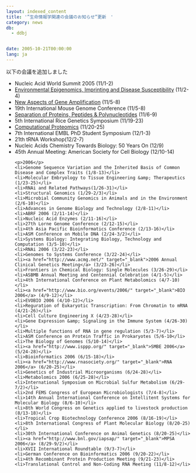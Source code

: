 ```yaml
---
layout: indexed_content
title: '”生命情報学関連の会議のお知らせ”更新　'
category: news
db:
  - ddbj


date: 2005-10-21T00:00:00
lang: ja
---
```


以下の会議を追加しました

<ul>
    <li>Nucleic Acid World Summit 2005 (11/1-2)</li>
    <li><a href="http://www.geneimprint.com/meetings/2005durham/" target="_blank">Environmental Epigenomics, Imprinting and Disease Susceptibility</a> (11/2-4)</li>
    <li><a href="http://www.nibb.ac.jp/conf51/index.html" target="_blank">New Aspects of Gene Amplification</a> (11/5-8)</li>
    <li>19th International Mouse Genome Conference (11/5-8)</li>
    <li><a href="http://www.isppp.org/" target="_blank">Separation of Proteins, Peptides &amp; Polynucleotides</a> (11/6-9)</li>
    <li>5th International Rice Genetics Symposium (11/19-23)</li>
    <li><a href="http://www.dagstuhl.de/05471/" target="_blank">Computational Proteomics</a> (11/20-25)</li>
    <li>7th International EMBL PhD Student Symposium (12/1-3)</li>
    <li>21th tRNA Workshop(12/2-7)</li>
    <li>Nucleic Acids Chemistry Towards Biology: 50 Years On (12/9)</li>
    <li>45th Annual Meeting: American Society for Cell Biology (12/10-14)</li>

    <p>2006</p>
    <li>Genome Sequence Variation and the Inherited Basis of Common Disease and Complex Traits (1/8-13)</li>
    <li>Molecular Embryology to Tissue Engineering &amp; Therapeutics (1/23-25)</li>
    <li>RNAi and Related Pathways(1/26-31)</li>
    <li>Structural Genomics (1/29-2/3)</li>
    <li>Microbial Community Genomics in Animals and in the Environment (2/6-10)</li>
    <li>Advances in Genome Biology and Technology (2/8-11)</li>
    <li>ABRF 2006 (2/11-14)</li>
    <li>Nucleic Acid Enzymes (2/11-16)</li>
    <li>27th Lorne Genome Conference (2/12-15)</li>
    <li>4th Asia Pacific Bioinformatics Conference (2/13-16)</li>
    <li>ASM Conference on Mobile DNA (2/24-3/2)</li>
    <li>Systems Biology: Integrating Biology, Technology and Computation (3/5-10)</li>
    <li>RNAi 2006 (3/22-23)</li>
    <li>Genomes to Systems Conference (3/22-24)</li>
    <li><a href="http://www.acmg.net/" target="_blank">2006 Annual Clinical Genetics Meeting</a> (3/23-26)</li>
    <li>Frontiers in Chemical Biology: Single Molecules (3/26-29)</li>
    <li>ASBMB Annual Meeting and Centennial Celebration (4/1-5)</li>
    <li>4th International Conference on Plant Metabolomics (4/7-10)</li>
    <li><a href="http://www.bio.org/events/2006/" target="_blank">BIO 2006</a> (4/9-12)</li>
    <li>EVOBIO 2006 (4/10-12)</li>
    <li>Reguration of Eukaryotic Transcription: From Chromatin to mRNA (4/21-26)</li>
    <li>Cell Culture Engineering X (4/23-28)</li>
    <li>Gene Expression &amp; Signaling in the Immune System (4/26-30)</li>
    <li>Multiple functions of RNA in gene regulation (5/3-7)</li>
    <li>ASM Conference on Protein Traffic in Prokaryotes (5/6-10</li>
    <li>The Biology of Genomes (5/10-14)</li>
    <li><a href="http://www.isppp.org/" target="_blank">SMBE 2006</a> (5/24-28)</li>
    <li>Bioinformatics 2006 (6/15-18)</li>
    <li><a href="http://www.rnasociety.org/" target="_blank">RNA 2006</a> (6/20-25)</li>
    <li>Genetics of Industrial Microorganisms (6/24-28)</li>
    <li>Metabolomics 2006 (6/25-28)</li>
    <li>International Symposium on Microbial Sulfur Metabolism (6/29-7/2)</li>
    <li>2nd FEMS Congress of European Microbiologists (7/4-8)</li>
    <li>14th Annual International Conference on Intellitent Systems for Molecular Biology (8/6-10)</li>
    <li>8th World Congress on Genetics applied to livestock production (8/13-18)</li>
    <li>Tropical Crop Biotechnology Conference 2006 (8/16-19)</li>
    <li>8th International Congress of Plant Molecular Biology (8/20-25)</li>
    <li>30th International Conference on Animal Genetics (8/20-25)</li>
    <li><a href="http://www.bnl.gov/iapsap/" target="_blank">MPSA 2006</a> (8/29-9/2)</li>
    <li>XVII International Roundtable (9/3-7)</li>
    <li>German Conference on Bioinformatics 2006 (9/20-22)</li>
    <li>4th Recombinant Protein Production Meeting (9/21-23)</li>
    <li>Translational Control and Non-Coding RNA Meeting (11/8-12)</li>
</ul>
